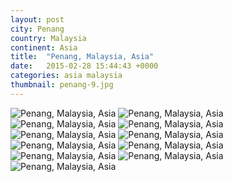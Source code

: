 ```yaml
---
layout: post
city: Penang
country: Malaysia
continent: Asia
title:  "Penang, Malaysia, Asia"
date:   2015-02-28 15:44:43 +0000
categories: asia malaysia
thumbnail: penang-9.jpg
---
```


<div class="img-container">
	<img class="img-responsive" src="{{ site.github.url }}/img/countries/malaysia/penang-1.jpg" alt="Penang, Malaysia, Asia"/>
	<img class="img-responsive" src="{{ site.github.url }}/img/countries/malaysia/penang-2.jpg" alt="Penang, Malaysia, Asia"/>
	<img class="img-responsive" src="{{ site.github.url }}/img/countries/malaysia/penang-3.jpg" alt="Penang, Malaysia, Asia"/>
	<img class="img-responsive" src="{{ site.github.url }}/img/countries/malaysia/penang-4.jpg" alt="Penang, Malaysia, Asia"/>
	<img class="img-responsive" src="{{ site.github.url }}/img/countries/malaysia/penang-5.jpg" alt="Penang, Malaysia, Asia"/>
	<img class="img-responsive" src="{{ site.github.url }}/img/countries/malaysia/penang-6.jpg" alt="Penang, Malaysia, Asia"/>
	<img class="img-responsive" src="{{ site.github.url }}/img/countries/malaysia/penang-7.jpg" alt="Penang, Malaysia, Asia"/>
	<img class="img-responsive" src="{{ site.github.url }}/img/countries/malaysia/penang-8.jpg" alt="Penang, Malaysia, Asia"/>
	<img class="img-responsive" src="{{ site.github.url }}/img/countries/malaysia/penang-9.jpg" alt="Penang, Malaysia, Asia"/>
	<img class="img-responsive" src="{{ site.github.url }}/img/countries/malaysia/penang-10.jpg" alt="Penang, Malaysia, Asia"/>
	<img class="img-responsive" src="{{ site.github.url }}/img/countries/malaysia/penang-11.jpg" alt="Penang, Malaysia, Asia"/>
</div>
